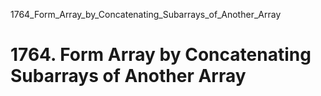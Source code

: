 1764_Form_Array_by_Concatenating_Subarrays_of_Another_Array
# 1764. Form Array by Concatenating Subarrays of Another Array


